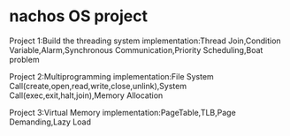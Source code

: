 nachos OS project
=================

Project 1:Build the threading system
implementation:Thread Join,Condition Variable,Alarm,Synchronous Communication,Priority Scheduling,Boat                 problem
          
Project 2:Multiprogramming
implementation:File System Call(create,open,read,write,close,unlink),System Call(exec,exit,halt,join),Memory           Allocation
          
Project 3:Virtual Memory
implementation:PageTable,TLB,Page Demanding,Lazy Load
